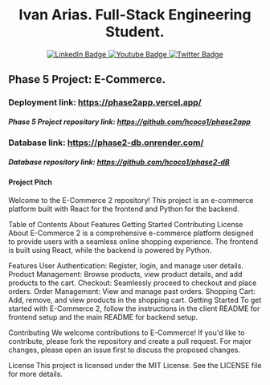 <div align="center"><h1>Ivan Arias. Full-Stack Engineering Student.</h1></div>

<div id="badges" align="center">
  <a href="https://www.linkedin.com/in/arias-ivan-hcoco1/">
    <img src="https://img.shields.io/badge/LinkedIn-blue?style=for-the-badge&logo=linkedin&logoColor=white" alt="LinkedIn Badge"/>
  </a>
  <a href="https://www.youtube.com/channel/UCban0ilP3jBC9rdmL-fPy_Q">
    <img src="https://img.shields.io/badge/YouTube-red?style=for-the-badge&logo=youtube&logoColor=white" alt="Youtube Badge"/>
  </a>
  <a href="https://twitter.com/hcoco1">
    <img src="https://img.shields.io/badge/Twitter-blue?style=for-the-badge&logo=twitter&logoColor=white" alt="Twitter Badge"/>
  </a>
</div>  


## Phase 5 Project: E-Commerce.
### Deployment link: https://phase2app.vercel.app/
##### Phase 5 Project repository link: https://github.com/hcoco1/phase2app
### Database link:  https://phase2-db.onrender.com/
##### Database repository link: https://github.com/hcoco1/phase2-dB

#### Project Pitch



Welcome to the E-Commerce 2 repository! This project is an e-commerce platform built with React for the frontend and Python for the backend.

Table of Contents
About
Features
Getting Started
Contributing
License
About
E-Commerce 2 is a comprehensive e-commerce platform designed to provide users with a seamless online shopping experience. The frontend is built using React, while the backend is powered by Python.

Features
User Authentication: Register, login, and manage user details.
Product Management: Browse products, view product details, and add products to the cart.
Checkout: Seamlessly proceed to checkout and place orders.
Order Management: View and manage past orders.
Shopping Cart: Add, remove, and view products in the shopping cart.
Getting Started
To get started with E-Commerce 2, follow the instructions in the client README for frontend setup and the main README for backend setup.

Contributing
We welcome contributions to E-Commerce! If you'd like to contribute, please fork the repository and create a pull request. For major changes, please open an issue first to discuss the proposed changes.

License
This project is licensed under the MIT License. See the LICENSE file for more details.